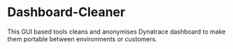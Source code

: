 # Dashboard-Cleaner
This GUI based tools cleans and anonymises Dynatrace dashboard to make them portable between environments or customers.
